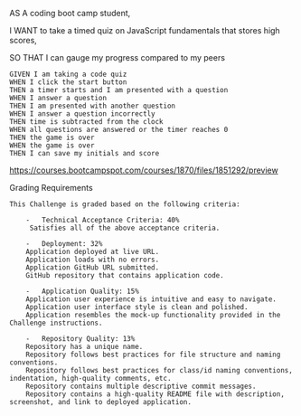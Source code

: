 AS A coding boot camp student,

I WANT to take a timed quiz on JavaScript fundamentals that stores high scores,

SO THAT I can gauge my progress compared to my peers

    GIVEN I am taking a code quiz
    WHEN I click the start button
    THEN a timer starts and I am presented with a question
    WHEN I answer a question
    THEN I am presented with another question
    WHEN I answer a question incorrectly
    THEN time is subtracted from the clock
    WHEN all questions are answered or the timer reaches 0
    THEN the game is over
    WHEN the game is over
    THEN I can save my initials and score

https://courses.bootcampspot.com/courses/1870/files/1851292/preview

Grading Requirements

    This Challenge is graded based on the following criteria:

        -   Technical Acceptance Criteria: 40%
         Satisfies all of the above acceptance criteria.

        -   Deployment: 32%
        Application deployed at live URL.
        Application loads with no errors.
        Application GitHub URL submitted.
        GitHub repository that contains application code.

        -   Application Quality: 15%
        Application user experience is intuitive and easy to navigate.
        Application user interface style is clean and polished.
        Application resembles the mock-up functionality provided in the Challenge instructions.

        -   Repository Quality: 13%
        Repository has a unique name.
        Repository follows best practices for file structure and naming conventions.
        Repository follows best practices for class/id naming conventions, indentation, high-quality comments, etc.
        Repository contains multiple descriptive commit messages.
        Repository contains a high-quality README file with description, screenshot, and link to deployed application.
